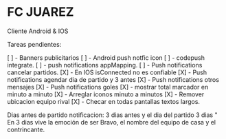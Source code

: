 FC JUAREZ
=======================
Cliente Android & IOS

Tareas pendientes:

[ ] - Banners publicitarios
[ ] - Android push notfic icon
[ ] - codepush integrate.
[ ] - push notifications appMapping.
[ ] - Push notifications cancelar partidos.
[X] - En IOS isConnected no es confiable
[X] - Push notifications agendar dia de partido y 3 antes
[X] - Push notifications otros mensajes
[X] - Push notifications goles
[X] - mostrar total marcador en minuto a minuto
[X] - Arreglar iconos minuto a minutos
[X] - Remover ubicacion equipo rival
[X] - Checar en todas pantallas textos largos.

Dias antes de partido notificacion:
3 dias antes y el dia del partido
3 dias " En 3 dias vive la emoción de ser Bravo, el nombre del equipo de casa y el contrincante.